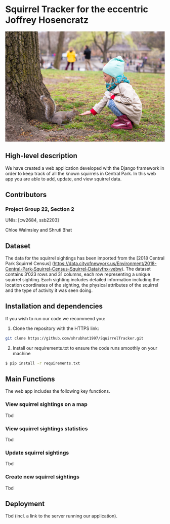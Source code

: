 # Squirrel Tracker for the eccentric Joffrey Hosencratz

![Squirrel](squirrel_girl.png)


## High-level description

We have created a web application developed with the Django framework in order to keep track of all the known squirrels in Central Park. In this web app you are able to add, update, and view squirrel data.

## Contributors

### Project Group 22, Section 2

UNIs: [cw2684, ssb2203]

Chloe Walmsley and Shruti Bhat

## Dataset

The data for the squirrel sightings has been imported from the [2018 Central Park Squirrel Census] (https://data.cityofnewyork.us/Environment/2018-Central-Park-Squirrel-Census-Squirrel-Data/vfnx-vebw). The dataset contains 3’023 rows and 31 columns, each row representing a unique squirrel sighting. Each sighting includes detailed information including the location coordinates of the sighting, the physical attributes of the squirrel and the type of activity it was seen doing. 

## Installation and dependencies

If you wish to run our code we recommend you:

1. Clone the repository with the HTTPS link:

```bash
git clone https://github.com/shrubhat1997/SquirrelTracker.git
```

2. Install our requirements.txt to ensure the code runs smoothly on your machine

```bash
$ pip install -r requirements.txt
```

## Main Functions

The web app includes the following key functions.

### View squirrel sightings on a map

Tbd

### View squirrel sightings statistics

Tbd

### Update squirrel sightings

Tbd

### Create new squirrel sightings

Tbd

## Deployment

Tbd (incl. a link to the server running our application).
